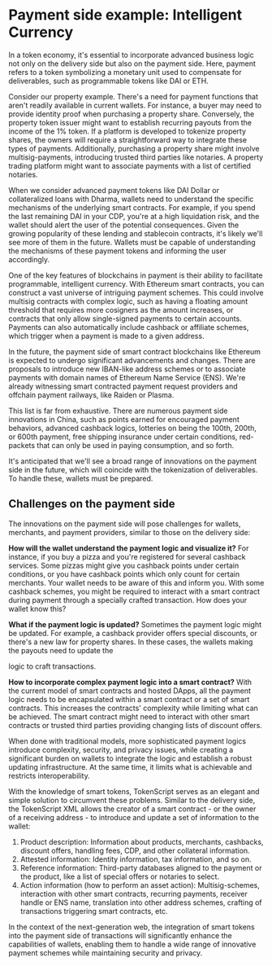 # Payment side example: Intelligent Currency

In a token economy, it's essential to incorporate advanced business logic not only on the delivery side but also on the payment side. Here, payment refers to a token symbolizing a monetary unit used to compensate for deliverables, such as programmable tokens like DAI or ETH.

Consider our property example. There's a need for payment functions that aren't readily available in current wallets. For instance, a buyer may need to provide identity proof when purchasing a property share. Conversely, the property token issuer might want to establish recurring payouts from the income of the 1% token. If a platform is developed to tokenize property shares, the owners will require a straightforward way to integrate these types of payments. Additionally, purchasing a property share might involve multisig-payments, introducing trusted third parties like notaries. A property trading platform might want to associate payments with a list of certified notaries.

When we consider advanced payment tokens like DAI Dollar or collateralized loans with Dharma, wallets need to understand the specific mechanisms of the underlying smart contracts. For example, if you spend the last remaining DAI in your CDP, you're at a high liquidation risk, and the wallet should alert the user of the potential consequences. Given the growing popularity of these lending and stablecoin contracts, it's likely we'll see more of them in the future. Wallets must be capable of understanding the mechanisms of these payment tokens and informing the user accordingly.

One of the key features of blockchains in payment is their ability to facilitate programmable, intelligent currency. With Ethereum smart contracts, you can construct a vast universe of intriguing payment schemes. This could involve multisig contracts with complex logic, such as having a floating amount threshold that requires more cosigners as the amount increases, or contracts that only allow single-signed payments to certain accounts. Payments can also automatically include cashback or affiliate schemes, which trigger when a payment is made to a given address.

In the future, the payment side of smart contract blockchains like Ethereum is expected to undergo significant advancements and changes. There are proposals to introduce new IBAN-like address schemes or to associate payments with domain names of Ethereum Name Service (ENS). We're already witnessing smart contracted payment request providers and offchain payment railways, like Raiden or Plasma.

This list is far from exhaustive. There are numerous payment side innovations in China, such as points earned for encouraged payment behaviors, advanced cashback logics, lotteries on being the 100th, 200th, or 600th payment, free shipping insurance under certain conditions, red-packets that can only be used in paying consumption, and so forth.

It's anticipated that we'll see a broad range of innovations on the payment side in the future, which will coincide with the tokenization of deliverables. To handle these, wallets must be prepared.

## Challenges on the payment side

The innovations on the payment side will pose challenges for wallets, merchants, and payment providers, similar to those on the delivery side:

**How will the wallet understand the payment logic and visualize it?** 
For instance, if you buy a pizza and you're registered for several cashback services. Some pizzas might give you cashback points under certain conditions, or you have cashback points which only count for certain merchants. Your wallet needs to be aware of this and inform you. With some cashback schemes, you might be required to interact with a smart contract during payment through a specially crafted transaction. How does your wallet know this?

**What if the payment logic is updated?**
Sometimes the payment logic might be updated. For example, a cashback provider offers special discounts, or there's a new law for property shares. In these cases, the wallets making the payouts need to update the

logic to craft transactions.

**How to incorporate complex payment logic into a smart contract?**
With the current model of smart contracts and hosted DApps, all the payment logic needs to be encapsulated within a smart contract or a set of smart contracts. This increases the contracts' complexity while limiting what can be achieved. The smart contract might need to interact with other smart contracts or trusted third parties providing changing lists of discount offers.

When done with traditional models, more sophisticated payment logics introduce complexity, security, and privacy issues, while creating a significant burden on wallets to integrate the logic and establish a robust updating infrastructure. At the same time, it limits what is achievable and restricts interoperability.

With the knowledge of smart tokens, TokenScript serves as an elegant and simple solution to circumvent these problems. Similar to the delivery side, the TokenScript XML allows the creator of a smart contract - or the owner of a receiving address - to introduce and update a set of information to the wallet:

1. Product description: Information about products, merchants, cashbacks, discount offers, handling fees, CDP, and other collateral information.
2. Attested information: Identity information, tax information, and so on.
3. Reference information: Third-party databases aligned to the payment or the product, like a list of special offers or notaries to select.
4. Action information (how to perform an asset action): Multisig-schemes, interaction with other smart contracts, recurring payments, receiver handle or ENS name, translation into other address schemes, crafting of transactions triggering smart contracts, etc.

In the context of the next-generation web, the integration of smart tokens into the payment side of transactions will significantly enhance the capabilities of wallets, enabling them to handle a wide range of innovative payment schemes while maintaining security and privacy.
